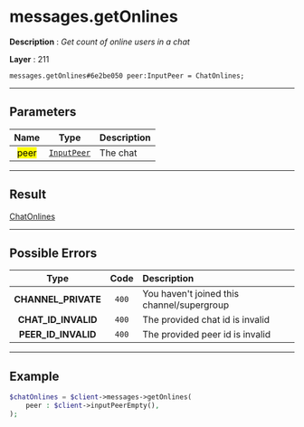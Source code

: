 # messages.getOnlines

**Description** : *Get count of online users in a chat*

**Layer** : 211

```tl
messages.getOnlines#6e2be050 peer:InputPeer = ChatOnlines;
```

---

## Parameters

| Name | Type | Description |
| :---: | :---: | :--- |
| <mark>peer</mark> | [`InputPeer`](type/InputPeer) | The chat |

---

## Result

[ChatOnlines](type/ChatOnlines)

---

## Possible Errors

| Type | Code | Description |
| :---: | :---: | :--- |
| **CHANNEL_PRIVATE** | `400` | You haven't joined this channel/supergroup |
| **CHAT_ID_INVALID** | `400` | The provided chat id is invalid |
| **PEER_ID_INVALID** | `400` | The provided peer id is invalid |

---

## Example

```php
$chatOnlines = $client->messages->getOnlines(
	peer : $client->inputPeerEmpty(),
);
```